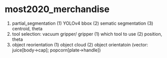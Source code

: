 # most2020_merchandise

1. partial_segmentation
   (1) YOLOv4 bbox
   (2) sematic segmentation
   (3) centroid, theta
3. tool selection: vacuum gripper/ gripper
   (1) which tool to use
   (2) position, theta
5. object reorientation
   (1) object cloud
   (2) object orientatoin 
       (vector: juice[body->cap]; popcorn[plate->handle])
